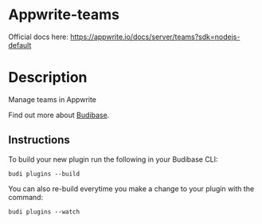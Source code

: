 # Appwrite-teams
Official docs here: https://appwrite.io/docs/server/teams?sdk=nodejs-default

# Description
Manage teams in Appwrite

Find out more about [Budibase](https://github.com/Budibase/budibase).

## Instructions

To build your new  plugin run the following in your Budibase CLI:
```
budi plugins --build
```

You can also re-build everytime you make a change to your plugin with the command:
```
budi plugins --watch
```
